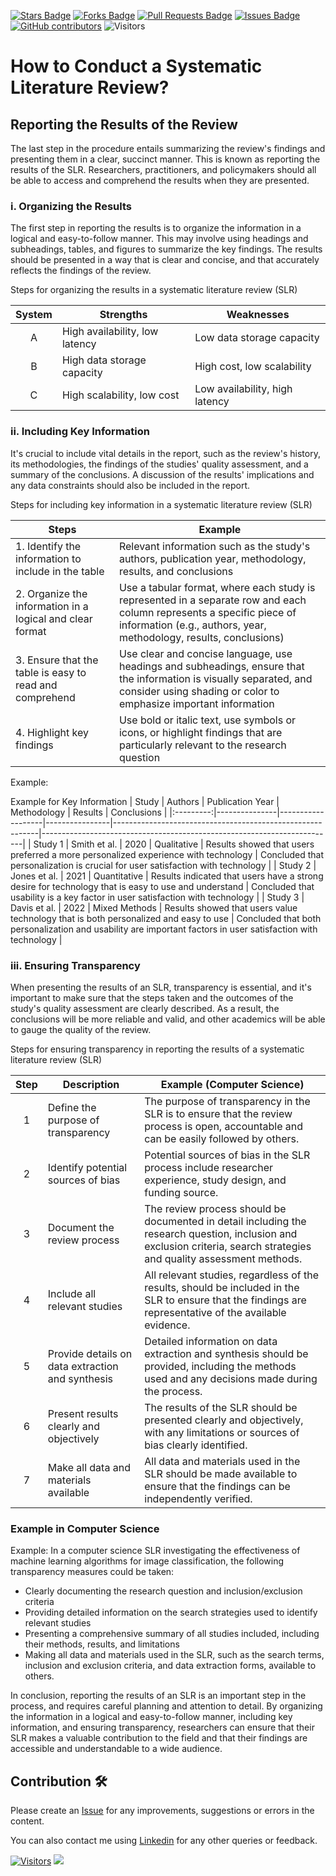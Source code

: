 <a href="https://github.com/drshahizan/SLR-FC/stargazers"><img src="https://img.shields.io/github/stars/drshahizan/SLR-FC" alt="Stars Badge"/></a>
<a href="https://github.com/drshahizan/SLR-FC/network/members"><img src="https://img.shields.io/github/forks/drshahizan/SLR-FC" alt="Forks Badge"/></a>
<a href="https://github.com/drshahizan/SLR-FC"><img src="https://img.shields.io/github/issues-pr/drshahizan/SLR-FC" alt="Pull Requests Badge"/></a>
<a href="https://github.com/drshahizan/SLR-FC/issues"><img src="https://img.shields.io/github/issues/drshahizan/SLR-FC" alt="Issues Badge"/></a>
<a href="https://github.com/drshahizan/SLR-FC/graphs/contributors"><img alt="GitHub contributors" src="https://img.shields.io/github/contributors/drshahizan/SLR-FC?color=2b9348"></a>
![Visitors](https://api.visitorbadge.io/api/visitors?path=https%3A%2F%2Fgithub.com%2Fdrshahizan%2FSLR-FC&labelColor=%23d9e3f0&countColor=%23697689&style=flat)

# How to Conduct a Systematic Literature Review?

## Reporting the Results of the Review

The last step in the procedure entails summarizing the review's findings and presenting them in a clear, succinct manner. This is known as reporting the results of the SLR. Researchers, practitioners, and policymakers should all be able to access and comprehend the results when they are presented.</p>

### i. Organizing the Results
The first step in reporting the results is to organize the information in a logical and easy-to-follow manner. This may involve using headings and subheadings, tables, and figures to summarize the key findings. The results should be presented in a way that is clear and concise, and that accurately reflects the findings of the review.

Steps for organizing the results in a systematic literature review (SLR)

| System | Strengths                           | Weaknesses                   |
|:--------:|------------------------------------|-----------------------------|
| A      | High availability, low latency      | Low data storage capacity   |
| B      | High data storage capacity          | High cost, low scalability  |
| C      | High scalability, low cost          | Low availability, high latency |

### ii. Including Key Information
It's crucial to include vital details in the report, such as the review's history, its methodologies, the findings of the studies' quality assessment, and a summary of the conclusions. A discussion of the results' implications and any data constraints should also be included in the report.

Steps for including key information in a systematic literature review (SLR)

| Steps                                       | Example |
|---------------------------------------------|----------------------------------------------------------------------------------------------------------------|
| 1. Identify the information to include in the table | Relevant information such as the study's authors, publication year, methodology, results, and conclusions  |
| 2. Organize the information in a logical and clear format | Use a tabular format, where each study is represented in a separate row and each column represents a specific piece of information (e.g., authors, year, methodology, results, conclusions) |
| 3. Ensure that the table is easy to read and comprehend | Use clear and concise language, use headings and subheadings, ensure that the information is visually separated, and consider using shading or color to emphasize important information |
| 4. Highlight key findings                    | Use bold or italic text, use symbols or icons, or highlight findings that are particularly relevant to the research question |

Example:

Example for Key Information
| Study   | Authors       | Publication Year | Methodology    | Results                                                   | Conclusions |
|:---------:|---------------|-------------------|----------------|-----------------------------------------------------------|-------------------------------------------------------------------------|
| Study 1 | Smith et al.  | 2020              | Qualitative    | Results showed that users preferred a more personalized experience with technology | Concluded that personalization is crucial for user satisfaction with technology |
| Study 2 | Jones et al.  | 2021              | Quantitative   | Results indicated that users have a strong desire for technology that is easy to use and understand | Concluded that usability is a key factor in user satisfaction with technology |
| Study 3 | Davis et al.  | 2022              | Mixed Methods   | Results showed that users value technology that is both personalized and easy to use | Concluded that both personalization and usability are important factors in user satisfaction with technology |

### iii. Ensuring Transparency
When presenting the results of an SLR, transparency is essential, and it's important to make sure that the steps taken and the outcomes of the study's quality assessment are clearly described. As a result, the conclusions will be more reliable and valid, and other academics will be able to gauge the quality of the review.</p>

Steps for ensuring transparency in reporting the results of a systematic literature review (SLR)

| Step | Description                                        | Example (Computer Science)                                                               |
|:------:|----------------------------------------------------|-------------------------------------------------------------------------------------------|
| 1    | Define the purpose of transparency                | The purpose of transparency in the SLR is to ensure that the review process is open, accountable and can be easily followed by others.                     |
| 2    | Identify potential sources of bias                 | Potential sources of bias in the SLR process include researcher experience, study design, and funding source.                                            |
| 3    | Document the review process                        | The review process should be documented in detail including the research question, inclusion and exclusion criteria, search strategies and quality assessment methods. |
| 4    | Include all relevant studies                       | All relevant studies, regardless of the results, should be included in the SLR to ensure that the findings are representative of the available evidence.         |
| 5    | Provide details on data extraction and synthesis   | Detailed information on data extraction and synthesis should be provided, including the methods used and any decisions made during the process.               |
| 6    | Present results clearly and objectively            | The results of the SLR should be presented clearly and objectively, with any limitations or sources of bias clearly identified.                               |
| 7    | Make all data and materials available               | All data and materials used in the SLR should be made available to ensure that the findings can be independently verified.                                  |

### Example in Computer Science

Example: In a computer science SLR investigating the effectiveness of machine learning algorithms for image classification, the following transparency measures could be taken:

<ul>
  <li>Clearly documenting the research question and inclusion/exclusion criteria</li>
  <li>Providing detailed information on the search strategies used to identify relevant studies</li>
  <li>Presenting a comprehensive summary of all studies included, including their methods, results, and limitations</li>
  <li>Making all data and materials used in the SLR, such as the search terms, inclusion and exclusion criteria, and data extraction forms, available to others.</li>
</ul>

In conclusion, reporting the results of an SLR is an important step in the process, and requires careful planning and attention to detail. By organizing the information in a logical and easy-to-follow manner, including key information, and ensuring transparency, researchers can ensure that their SLR makes a valuable contribution to the field and that their findings are accessible and understandable to a wide audience.


## Contribution 🛠️
Please create an [Issue](https://github.com/drshahizan/SLR-FC/issues) for any improvements, suggestions or errors in the content.

You can also contact me using [Linkedin](https://www.linkedin.com/in/drshahizan/) for any other queries or feedback.

[![Visitors](https://api.visitorbadge.io/api/visitors?path=https%3A%2F%2Fgithub.com%2Fdrshahizan&labelColor=%23697689&countColor=%23555555&style=plastic)](https://visitorbadge.io/status?path=https%3A%2F%2Fgithub.com%2Fdrshahizan)
![](https://hit.yhype.me/github/profile?user_id=81284918)

